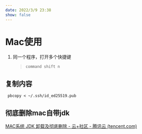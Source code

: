 ```yaml
---
date: 2022/3/9 23:38
show: false
---
```




# Mac使用

1. 同一个程序，打开多个快捷键

   > `command shift n`



## 复制内容

```shell
 pbcopy < ~/.ssh/id_ed25519.pub
```



## 彻底删除mac自带jdk

[MAC系统 JDK 卸载及彻底删除 - 云+社区 - 腾讯云 (tencent.com)](https://cloud.tencent.com/developer/article/1680250)
